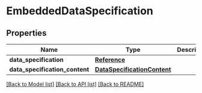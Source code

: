 # EmbeddedDataSpecification

## Properties
Name | Type | Description | Notes
------------ | ------------- | ------------- | -------------
**data_specification** | [**Reference**](Reference.md) |  | 
**data_specification_content** | [**DataSpecificationContent**](DataSpecificationContent.md) |  | 

[[Back to Model list]](../README.md#documentation-for-models) [[Back to API list]](../README.md#documentation-for-api-endpoints) [[Back to README]](../README.md)

